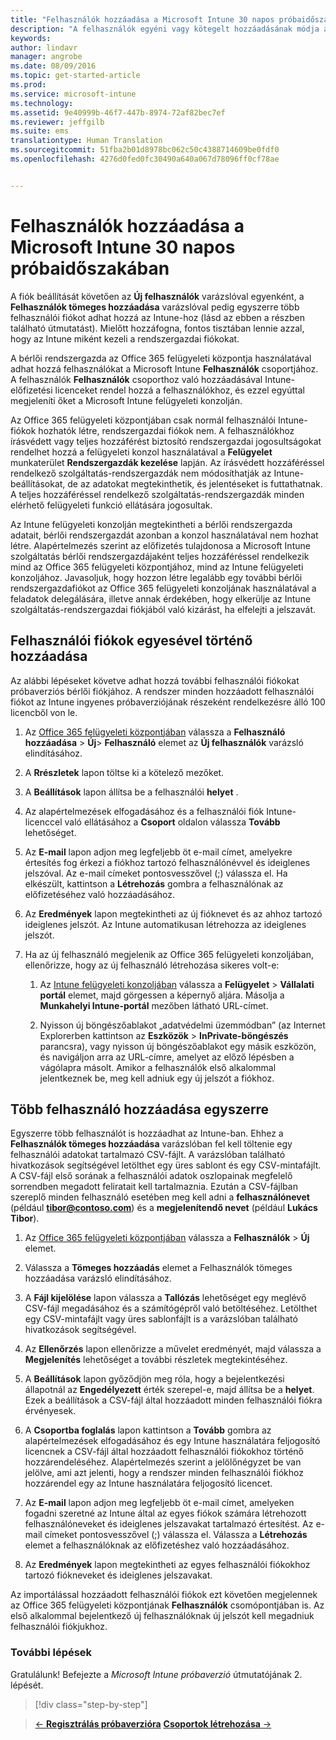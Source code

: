 ```yaml
---
title: "Felhasználók hozzáadása a Microsoft Intune 30 napos próbaidőszakában | Microsoft Intune"
description: "A felhasználók egyéni vagy kötegelt hozzáadásának módja az Intune 30 napos ingyenes próbaidőszakára való feliratkozás esetén"
keywords: 
author: lindavr
manager: angrobe
ms.date: 08/09/2016
ms.topic: get-started-article
ms.prod: 
ms.service: microsoft-intune
ms.technology: 
ms.assetid: 9e40999b-46f7-447b-8974-72af82bec7ef
ms.reviewer: jeffgilb
ms.suite: ems
translationtype: Human Translation
ms.sourcegitcommit: 51fba2b01d8978bc062c50c4388714609be0fdf0
ms.openlocfilehash: 4276d0fed0fc30490a640a067d78096ff0cf78ae


---
```


# Felhasználók hozzáadása a Microsoft Intune 30 napos próbaidőszakában
A fiók beállítását követően az **Új felhasználók** varázslóval egyenként, a **Felhasználók tömeges hozzáadása** varázslóval pedig egyszerre több felhasználói fiókot adhat hozzá az Intune-hoz (lásd az ebben a részben található útmutatást).  Mielőtt hozzáfogna, fontos tisztában lennie azzal, hogy az Intune miként kezeli a rendszergazdai fiókokat.

A bérlői rendszergazda az Office 365 felügyeleti központja használatával adhat hozzá felhasználókat a Microsoft Intune **Felhasználók** csoportjához. A felhasználók  **Felhasználók** csoporthoz való hozzáadásával Intune-előfizetési licenceket rendel hozzá a felhasználókhoz, és ezzel egyúttal megjeleníti őket a Microsoft Intune felügyeleti konzolján.

Az Office 365 felügyeleti központjában csak normál felhasználói Intune-fiókok hozhatók létre, rendszergazdai fiókok nem. A felhasználókhoz írásvédett vagy teljes hozzáférést biztosító rendszergazdai jogosultságokat rendelhet hozzá a felügyeleti konzol használatával a **Felügyelet** munkaterület **Rendszergazdák kezelése** lapján. Az írásvédett hozzáféréssel rendelkező szolgáltatás-rendszergazdák nem módosíthatják az Intune-beállításokat, de az adatokat megtekinthetik, és jelentéseket is futtathatnak. A teljes hozzáféréssel rendelkező szolgáltatás-rendszergazdák minden elérhető felügyeleti funkció ellátására jogosultak.

Az Intune felügyeleti konzolján megtekintheti a bérlői rendszergazda adatait, bérlői rendszergazdát azonban a konzol használatával nem hozhat létre. Alapértelmezés szerint az előfizetés tulajdonosa a Microsoft Intune szolgáltatás bérlői rendszergazdájaként teljes hozzáféréssel rendelkezik mind az Office 365 felügyeleti központjához, mind az Intune felügyeleti konzoljához. Javasoljuk, hogy hozzon létre legalább egy további bérlői rendszergazdafiókot az Office 365 felügyeleti konzoljának használatával a feladatok delegálására, illetve annak érdekében, hogy elkerülje az Intune szolgáltatás-rendszergazdai fiókjából való kizárást, ha elfelejti a jelszavát.

## Felhasználói fiókok egyesével történő hozzáadása
Az alábbi lépéseket követve adhat hozzá további felhasználói fiókokat próbaverziós bérlői fiókjához. A rendszer minden hozzáadott felhasználói fiókot az Intune ingyenes próbaverziójának részeként rendelkezésre álló 100 licencből von le.

1.  Az [Office 365 felügyeleti központjában](http://go.microsoft.com/fwlink/?LinkID=787455) válassza a **Felhasználó hozzáadása** &gt; **Új**&gt; **Felhasználó** elemet az **Új felhasználók** varázsló elindításához.

2.  A **Rrészletek** lapon töltse ki a kötelező mezőket.

3.  A **Beállítások** lapon állítsa be a felhasználói **helyet** .

4.  Az alapértelmezések elfogadásához és a felhasználói fiók Intune-licenccel való ellátásához a **Csoport** oldalon válassza **Tovább** lehetőséget.

5.  Az **E-mail** lapon adjon meg legfeljebb öt e-mail címet, amelyekre értesítés fog érkezi a fiókhoz tartozó felhasználónévvel és ideiglenes jelszóval. Az e-mail címeket pontosvesszővel (;) válassza el. Ha elkészült, kattintson a **Létrehozás** gombra a felhasználónak az előfizetéséhez való hozzáadásához.

6.  Az **Eredmények** lapon megtekintheti az új fióknevet és az ahhoz tartozó ideiglenes jelszót. Az Intune automatikusan létrehozza az ideiglenes jelszót.

7.  Ha az új felhasználó megjelenik az Office 365 felügyeleti konzoljában, ellenőrizze, hogy az új felhasználó létrehozása sikeres volt-e:

    1.  Az [Intune felügyeleti konzoljában](https://manage.microsoft.com/) válassza a **Felügyelet** &gt; **Vállalati portál** elemet, majd görgessen a képernyő aljára. Másolja a **Munkahelyi Intune-portál** mezőben látható URL-címet.

    2.  Nyisson új böngészőablakot „adatvédelmi üzemmódban” (az Internet Explorerben kattintson az **Eszközök** &gt; **InPrivate-böngészés** parancsra), vagy nyisson új böngészőablakot egy másik eszközön, és navigáljon arra az URL-címre, amelyet az előző lépésben a vágólapra másolt. Amikor a felhasználók első alkalommal jelentkeznek be, meg kell adniuk egy új jelszót a fiókhoz.

## Több felhasználó hozzáadása egyszerre
Egyszerre több felhasználót is hozzáadhat az Intune-ban. Ehhez a **Felhasználók tömeges hozzáadása** varázslóban fel kell töltenie egy felhasználói adatokat tartalmazó CSV-fájlt. A varázslóban található hivatkozások segítségével letölthet egy üres sablont és egy CSV-mintafájlt. A CSV-fájl első sorának a felhasználói adatok oszlopainak megfelelő sorrendben megadott feliratait kell tartalmaznia. Ezután a CSV-fájlban szereplő minden felhasználó esetében meg kell adni a **felhasználónevet** (például **tibor@contoso.com**) és a **megjelenítendő nevet** (például **Lukács Tibor**).

1.  Az [Office 365 felügyeleti központjában](http://go.microsoft.com/fwlink/?LinkID=787455) válassza a **Felhasználók** &gt; **Új** elemet.

2.  Válassza a **Tömeges hozzáadás** elemet a Felhasználók tömeges hozzáadása varázsló elindításához.

3.  A **Fájl kijelölése** lapon válassza a **Tallózás** lehetőséget egy meglévő CSV-fájl megadásához és a számítógépről való betöltéséhez. Letölthet egy CSV-mintafájlt vagy üres sablonfájlt is a varázslóban található hivatkozások segítségével.

4.  Az **Ellenőrzés** lapon ellenőrizze a művelet eredményét, majd válassza a **Megjelenítés** lehetőséget a további részletek megtekintéséhez.

5.  A **Beállítások** lapon győződjön meg róla, hogy a bejelentkezési állapotnál az **Engedélyezett** érték szerepel-e, majd állítsa be a **helyet**. Ezek a beállítások a CSV-fájl által hozzáadott minden felhasználói fiókra érvényesek.

6.  A **Csoportba foglalás** lapon kattintson a **Tovább** gombra az alapértelmezések elfogadásához és egy Intune használatára feljogosító licencnek a CSV-fájl által hozzáadott felhasználói fiókokhoz történő hozzárendeléséhez. Alapértelmezés szerint a jelölőnégyzet be van jelölve, ami azt jelenti, hogy a rendszer minden felhasználói fiókhoz hozzárendel egy az Intune használatára feljogosító licencet.

7.  Az **E-mail** lapon adjon meg legfeljebb öt e-mail címet, amelyeken fogadni szeretné az Intune által az egyes fiókok számára létrehozott felhasználóneveket és ideiglenes jelszavakat tartalmazó értesítést. Az e-mail címeket pontosvesszővel (;) válassza el. Válassza a **Létrehozás** elemet a felhasználóknak az előfizetéshez való hozzáadásához.

8.  Az **Eredmények** lapon megtekintheti az egyes felhasználói fiókokhoz tartozó fiókneveket és ideiglenes jelszavakat.

Az importálással hozzáadott felhasználói fiókok ezt követően megjelennek az Office 365 felügyeleti központjának **Felhasználók** csomópontjában is. Az első alkalommal bejelentkező új felhasználóknak új jelszót kell megadniuk felhasználói fiókjukhoz.

### További lépések
Gratulálunk! Befejezte a *Microsoft Intune próbaverzió* útmutatójának 2. lépését.

>[!div class="step-by-step"]

>[&larr; **Regisztrálás próbaverzióra**](.\get-started-with-a-30-day-trial-of-microsoft-intune-step-1.md)     [**Csoportok létrehozása** &rarr;](.\get-started-with-a-30-day-trial-of-microsoft-intune-step-3.md)  



<!--HONumber=Aug16_HO2-->


